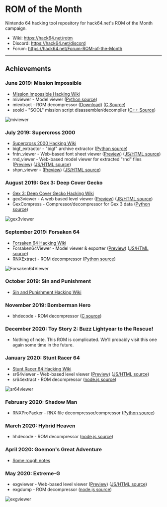 # ROM of the Month

Nintendo 64 hacking tool repository for hack64.net's ROM of the Month campaign.

 * Wiki: https://hack64.net/rotm
 * Discord: https://hack64.net/discord
 * Forum: https://hack64.net/Forum-ROM-of-the-Month

---
## Achievements

### June 2019: Mission Impossible

- [Mission Impossible Hacking Wiki](https://hack64.net/wiki/doku.php?id=mission_impossible)
- miviewer - Model viewer ([Python source](https://github.com/hack64-net/rotm/tree/master/mission_impossible/miviewer))
- miextract - ROM decompressor ([Download](https://github.com/hack64-net/rotm/releases/tag/miextract)) ([C Source](https://github.com/hack64-net/rotm/tree/master/mission_impossible/miextract/src))
- soold - "SOOL" mission script disassembler/decompiler ([C++ Source](https://github.com/hack64-net/rotm/tree/master/mission_impossible/soold))

![miviewer](https://camo.githubusercontent.com/e394d65e7a233eba6b3d305edb7fbf39f678e2d9/68747470733a2f2f692e696d6775722e636f6d2f59484e474772362e706e67)

### July 2019: Supercross 2000

- [Supercross 2000 Hacking Wiki](https://hack64.net/wiki/doku.php?id=supercross_2000)
- bigf_extractor - "bigf" archive extractor ([Python source](https://github.com/hack64-net/rotm/tree/master/supercross_2000/bigf_extractor))
- fntn_viewer - Web-based font sheet viewer ([Preview](https://htmlpreview.github.io/?https://github.com/hack64-net/rotm/blob/master/supercross_2000/fntn_viewer/FNTN_Viewer.html)) ([JS/HTML source](https://github.com/hack64-net/rotm/tree/master/supercross_2000/fntn_viewer))
- rnd_viewer - Web-based model viewer for extracted "rnd" files ([Preview](https://htmlpreview.github.io/?https://github.com/hack64-net/rotm/blob/master/supercross_2000/rnd_viewer/RND_Viewer.html)) ([JS/HTML source](https://github.com/hack64-net/rotm/tree/master/supercross_2000/rnd_viewer))
- shpn_viewer - ([Preview](https://htmlpreview.github.io/?https://github.com/hack64-net/rotm/blob/master/supercross_2000/shpn_viewer/SHPN_Viewer.html)) ([JS/HTML source](https://github.com/hack64-net/rotm/tree/master/supercross_2000/shpn_viewer))

### August 2019: Gex 3: Deep Cover Gecko

 - [Gex 3: Deep Cover Gecko Hacking Wiki](https://hack64.net/wiki/doku.php?id=gex_3_deep_cover_gecko)
 - gex3viewer - A web based level viewer ([Preview](https://htmlpreview.github.io/?https://github.com/hack64-net/rotm/blob/master/gex_3/gex3viewer/Gex3_Viewer.html)) ([JS/HTML source](https://github.com/hack64-net/rotm/tree/master/gex_3/gex3viewer))
 - GexCompress - Compressor/decompressor for Gex 3 data ([Python source](https://github.com/hack64-net/rotm/tree/master/gex_3/GexCompress))

![gex3viewer](https://camo.githubusercontent.com/50248efd126680af5243b21f48f9da720486b134/68747470733a2f2f692e696d6775722e636f6d2f507276537043622e706e67)

### September 2019: Forsaken 64

- [Forsaken 64 Hacking Wiki](https://hack64.net/wiki/doku.php?id=forsaken_64)
- Forsaken64Viewer - Model viewer & exporter ([Preview](https://htmlpreview.github.io/?https://github.com/hack64-net/rotm/blob/master/forsaken_64/Forsaken64Viewer/Forsaken64_Viewer.html)) ([JS/HTML source](https://github.com/hack64-net/rotm/tree/master/forsaken_64/Forsaken64Viewer))
- RNXExtract - ROM decompressor ([Python source](https://github.com/hack64-net/rotm/tree/master/forsaken_64/RNXExtract))

![Forsaken64Viewer](https://camo.githubusercontent.com/bdb078f594f2dafd47e3d323130022ce8c68f014/68747470733a2f2f692e696d6775722e636f6d2f366567666d4b362e706e67)

### October 2019: Sin and Punishment

- [Sin and Punishment Hacking Wiki](https://hack64.net/wiki/doku.php?id=sin_and_punishment)

### November 2019: Bomberman Hero

- bhdecode - ROM decompressor ([C source](https://github.com/hack64-net/rotm/tree/master/bomberman_hero/decompressor))

### December 2020: Toy Story 2: Buzz Lightyear to the Rescue!

- Nothing of note. This ROM is complicated. We'll probably visit this one again some time in the future.

### January 2020: Stunt Racer 64

- [Stunt Racer 64 Hacking Wiki](https://hack64.net/wiki/doku.php?id=stunt_racer_64)
- sr64viewer - Web-based level viewer ([Preview](https://htmlpreview.github.io/?https://github.com/hack64-net/rotm/blob/master/stunt_racer_64/sr64viewer/index.html)) ([JS/HTML source](https://github.com/hack64-net/rotm/tree/master/stunt_racer_64/sr64viewer))
- sr64extract - ROM decompressor ([node.js source](https://github.com/hack64-net/rotm/blob/master/stunt_racer_64/sr64-extract.js))

![sr64viewer](https://i.gyazo.com/4ae498c4933be788d2979c28394c18c9.png)

### February 2020: Shadow Man

- RNXProPacker - RNX file decompressor/compressor ([Python source](https://github.com/hack64-net/rotm/tree/master/shadow_man/RNXProPacker))

### March 2020: Hybrid Heaven

- hhdecode - ROM decompressor ([node.js source](https://github.com/hack64-net/rotm/blob/master/hybrid_heaven/hhdecode.js))

### April 2020: Goemon's Great Adventure

- [Some rough notes](https://pastebin.com/raw/Jg8mWdRg)

### May 2020: Extreme-G

- exgviewer - Web-based level viewer ([Preview](https://htmlpreview.github.io/?https://github.com/hack64-net/rotm/blob/master/extreme_g/viewer.html)) ([JS/HTML source](https://github.com/hack64-net/rotm/tree/master/extreme_g))
- exgdump - ROM decompressor ([node.js source](https://github.com/hack64-net/rotm/blob/master/extreme_g/exgdump.js))

![exgviewer](https://i.gyazo.com/39be03577307e5ae71be433b5bd74124.png)